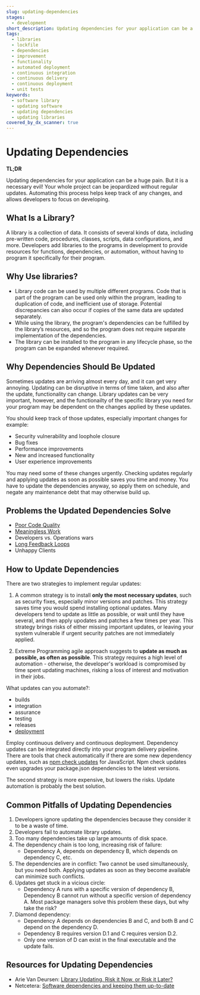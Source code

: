 ```yaml
---
slug: updating-dependencies
stages:
  - development
short_description: Updating dependencies for your application can be a huge pain. But it is a necessary pain! Your whole project can be jeopardized without regular updates. Automatize and keep track of the dependencies’ changes.
tags:
  - libraries
  - lockfile
  - dependencies
  - improvement
  - functionality
  - automated deployment
  - continuous integration
  - continuous delivery
  - continuous deployment
  - unit tests
keywords:
  - software library
  - updating software
  - updating dependencies
  - updating libraries
covered_by_dx_scanner: true
---
```


# Updating Dependencies

**TL;DR**

Updating dependencies for your application can be a huge pain. But it is a necessary evil! Your whole project can be jeopardized without regular updates. Automating this process helps keep track of any changes, and allows developers to focus on developing.

## What Is a Library?

A library is a collection of data. It consists of several kinds of data, including pre-written code, procedures, classes, scripts, data configurations, and more. Developers add libraries to the programs in development to provide resources for functions, dependencies, or automation, without having to program it specifically for their program.

## Why Use libraries?

- Library code can be used by multiple different programs. Code that is part of the program can be used only within the program, leading to duplication of code, and inefficient use of storage. Potential discrepancies can also occur if copies of the same data are updated separately.
- While using the library, the program's dependencies can be fulfilled by the library’s resources, and so the program does not require separate implementation of the dependencies.
- The library can be installed to the program in any lifecycle phase, so the program can be expanded whenever required.

## Why Dependencies Should Be Updated

Sometimes updates are arriving almost every day, and it can get very annoying. Updating can be disruptive in terms of time taken, and also after the update, functionality can change. Library updates can be very important, however, and the functionailty of the specific library you need for your program may be dependent on the changes applied by these updates.

You should keep track of those updates, especially important changes for example:

- Security vulnerability and loophole closure
- Bug fixes
- Performance improvements
- New and increased functionality
- User experience improvements

You may need some of these changes urgently. Checking updates regularly and applying updates as soon as possible saves you time and money. You have to update the dependencies anyway, so apply them on schedule, and negate any maintenance debt that may otherwise build up.

## Problems the Updated Dependencies Solve

- [Poor Code Quality](/problems/poor-code-quality)
- [Meaningless Work](/problems/meaningless-work)
- Developers vs. Operations wars
- [Long Feedback Loops](/problems/long-feedback-loops)
- Unhappy Clients

## How to Update Dependencies

There are two strategies to implement regular updates:

1. A common strategy is to install **only the most necessary updates**, such as security fixes, especially minor versions and patches. This strategy saves time you would spend installing optional updates. Many developers tend to update as little as possible, or wait until they have several, and then apply upodates and patches a few times per year. This strategy brings risks of either missing important updates, or leaving your system vulnerable if urgent security patches are not immediately applied.

2. Extreme Programming agile approach suggests to **update as much as possible, as often as possible**. This strategy requires a high level of automation - otherwise, the developer's workload is compromised by time spent updating machines, risking a loss of interest and motivation in their jobs.

What updates can you automate?:
  - builds
  - integration
  - assurance
  - testing
  - releases
  - [deployment](/practices/automated-deployment)

Employ continuous delivery and continuous deployment. Dependency updates can be integrated directly into your program delivery pipeline. There are tools that check automatically if there are some new dependency updates, such as [npm check updates](https://github.com/tjunnone/npm-check-updates) for JavaScript. Npm check updates even upgrades your package.json dependencies to the latest versions.

The second strategy is more expensive, but lowers the risks. Update automation is probably the best solution.

## Common Pitfalls of Updating Dependencies

1. Developers ignore updating the dependencies because they consider it to be a waste of time.
2. Developers fail to automate library updates.
3. Too many dependencies take up large amounts of disk space.
4. The dependency chain is too long, increasing risk of failure:
    - Dependency A, depends on dependency B, which depends on dependency C, etc.
5. The dependencies are in conflict: Two cannot be used simultaneously, but you need both. Applying updates as soon as they become available can minimize such conflicts.
6. Updates get stuck in a vicious circle:
    - Dependency A runs with a specific version of dependency B, Dependency B cannot run without a specific version of dependency A. Most package managers solve this problem these days, but why take the risk?
7. Diamond dependency:
    - Dependency A depends on dependencies B and C, and both B and C depend on the dependency D.
    - Dependency B requires version D.1 and C requires version D.2.
    - Only one version of D can exist in the final executable and the update fails.

## Resources for Updating Dependencies

- Arie Van Deursen: [Library Updating. Risk it Now, or Risk it Later?](https://avandeursen.com/2012/11/11/library-updating-risk-it-now-or-risk-it-later/)
- Netcetera: [Software dependencies and keeping them up-to-date](https://www.netcetera.com/home/stories/expertise/20170406-software-updates-inside-it.html)
